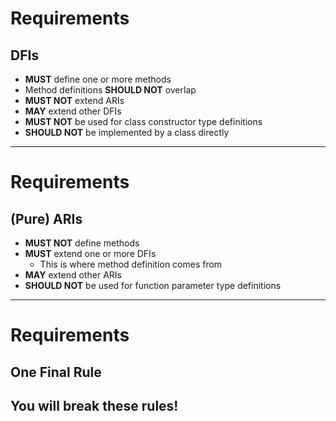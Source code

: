 <!-- .slide: data-auto-animate -->

# Requirements

## DFIs

- **MUST** define one or more methods
- Method definitions **SHOULD NOT** overlap
- **MUST NOT** extend ARIs
- **MAY** extend other DFIs
- **MUST NOT** be used for class constructor type definitions
- **SHOULD NOT** be implemented by a class directly

***

<!-- .slide: data-auto-animate -->

# Requirements

## (Pure) ARIs

- **MUST NOT** define methods
- **MUST** extend one or more DFIs
  - This is where method definition comes from
- **MAY** extend other ARIs
- **SHOULD NOT** be used for function parameter type definitions

***

<!-- .slide: data-auto-animate -->

# Requirements

## One Final Rule

## You will break these rules! <!-- .element: class="fragment" -->
